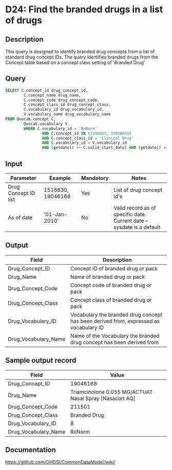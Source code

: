 <!---
Group:drug
Name:D24 Find the branded drugs in a list of drugs
Author:Patrick Ryan
CDM Version: 5.0
-->

# D24: Find the branded drugs in a list of drugs

## Description
This query is designed to identify branded drug concepts from a list of standard drug concept IDs. The query identifies branded drugs from the Concept table based on a concept class setting of 'Branded Drug'

## Query
```sql
SELECT C.concept_id drug_concept_id,
        C.concept_name drug_name,
        C.concept_code drug_concept_code,
        C.concept_class_id drug_concept_class,
        C.vocabulary_id drug_vocabulary_id,
        V.vocabulary_name drug_vocabulary_name
FROM @vocab.concept C,
        @vocab.vocabulary V
        WHERE C.vocabulary_id = 'RxNorm'
                AND C.concept_id IN (1396833, 19060643)
                AND C.concept_class_id = 'Clinical Drug'
                AND C.vocabulary_id = V.vocabulary_id
                AND (getdate() >= C.valid_start_date) AND (getdate() <= C.valid_end_date)
```

## Input

|  Parameter |  Example |  Mandatory |  Notes |
| --- | --- | --- | --- |
|  Drug Concept ID list |  1516830, 19046168 |  Yes | List of drug concept id's |
|  As of date |  '01-Jan-2010' |  No | Valid record as of specific date. Current date – sysdate is a default |

## Output

|  Field |  Description |
| --- | --- |
|  Drug_Concept_ID |  Concept ID of branded drug or pack |
|  Drug_Name |  Name of branded drug or pack |
|  Drug_Concept_Code |  Concept code of branded drug or pack |
|  Drug_Concept_Class |  Concept class of branded drug or pack |
|  Drug_Vocabulary_ID |  Vocabulary the branded drug concept has been derived from, expressed as vocabulary ID |
|  Drug_Vocabulary_Name |  Name of the Vocabulary the branded drug concept has been derived from |

## Sample output record

| Field |  Value |
| --- | --- |
|  Drug_Concept_ID |  19046168 |
|  Drug_Name |  Triamcinolone 0.055 MG/ACTUAT Nasal Spray [Nasacort AQ] |
|  Drug_Concept_Code |  211501 |
|  Drug_Concept_Class |  Branded Drug |
|  Drug_Vocabulary_ID |  8 |
|  Drug_Vocabulary_Name |  RxNorm |



## Documentation
https://github.com/OHDSI/CommonDataModel/wiki/
